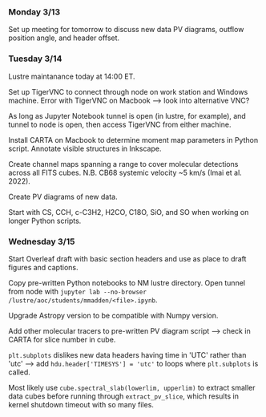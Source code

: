 ### Monday 3/13

Set up meeting for tomorrow to discuss new data PV diagrams, outflow position angle, and header offset.

### Tuesday 3/14

Lustre maintanance today at 14:00 ET. 

Set up TigerVNC to connect through node on work station and Windows machine. Error with TigerVNC on Macbook --> look into alternative VNC?

As long as Jupyter Notebook tunnel is open (in lustre, for example), and tunnel to node is open, then access TigerVNC from either machine.

Install CARTA on Macbook to determine moment map parameters in Python script. Annotate visible structures in Inkscape. 

Create channel maps spanning a range to cover molecular detections across all FITS cubes. N.B. CB68 systemic velocity ~5 km/s (Imai et al. 2022). 

Create PV diagrams of new data. 

Start with CS, CCH, c-C3H2, H2CO, C18O, SiO, and SO when working on longer Python scripts. 

### Wednesday 3/15 

Start Overleaf draft with basic section headers and use as place to draft figures and captions. 

Copy pre-written Python notebooks to NM lustre directory. Open tunnel from node with `jupyter lab --no-browser /lustre/aoc/students/mmadden/<file>.ipynb`.

Upgrade Astropy version to be compatible with Numpy version.

Add other molecular tracers to pre-written PV diagram script --> check in CARTA for slice number in cube. 

`plt.subplots` dislikes new data headers having time in 'UTC' rather than 'utc' --> add `hdu.header['TIMESYS'] = 'utc'` to loops where `plt.subplots` is called. 

Most likely use `cube.spectral_slab(lowerlim, upperlim)` to extract smaller data cubes before running through `extract_pv_slice`, which results in kernel shutdown timeout with so many files.
